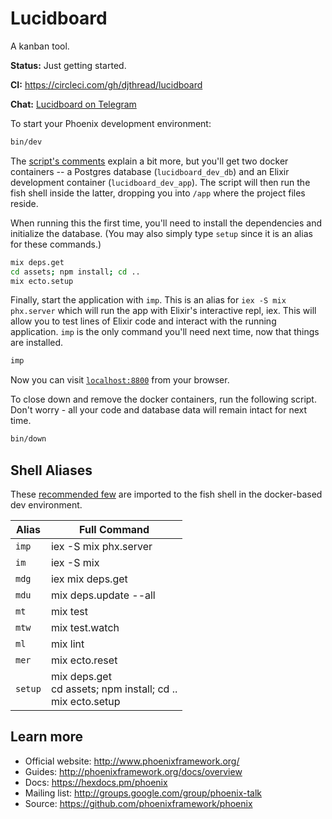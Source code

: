 # Lucidboard

A kanban tool.

**Status:** Just getting started.

**CI:** https://circleci.com/gh/djthread/lucidboard

**Chat:** [Lucidboard on Telegram](http://t.me/lucidboard)

To start your Phoenix development environment:

```bash
bin/dev
```

The [script's comments](bin/dev) explain a bit more, but you'll get two
docker containers -- a Postgres database (`lucidboard_dev_db`) and an Elixir
development container (`lucidboard_dev_app`). The script will then run the
fish shell inside the latter, dropping you into `/app` where the project
files reside.

When running this the first time, you'll need to install the dependencies and
initialize the database. (You may also simply type `setup` since it is an alias
for these commands.)

```bash
mix deps.get
cd assets; npm install; cd ..
mix ecto.setup
```

Finally, start the application with `imp`. This is an alias for `iex -S mix
phx.server` which will run the app with Elixir's interactive repl, iex. This
will allow you to test lines of Elixir code and interact with the running
application. `imp` is the only command you'll need next time, now that things
are installed.

```bash
imp
```

Now you can visit [`localhost:8800`](http://localhost:8800) from your browser.

To close down and remove the docker containers, run the following script.
Don't worry - all your code and database data will remain intact for next
time.

```bash
bin/down
```

## Shell Aliases

These [recommended few](assets/dev-env/config.fish) are imported to the fish
shell in the docker-based dev environment.

| Alias   | Full Command          |
| ------- | --------------------- |
| `imp`   | iex -S mix phx.server |
| `im`    | iex -S mix            |
| `mdg`   | iex mix deps.get      |
| `mdu`   | mix deps.update --all |
| `mt`    | mix test              |
| `mtw`   | mix test.watch        |
| `ml`    | mix lint              |
| `mer`   | mix ecto.reset        |
| `setup` | mix deps.get<br>cd assets; npm install; cd ..<br> mix ecto.setup | 

## Learn more

  * Official website: http://www.phoenixframework.org/
  * Guides: http://phoenixframework.org/docs/overview
  * Docs: https://hexdocs.pm/phoenix
  * Mailing list: http://groups.google.com/group/phoenix-talk
  * Source: https://github.com/phoenixframework/phoenix
